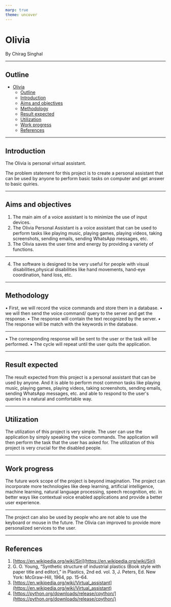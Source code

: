 ```yaml
---
marp: true
theme: uncover
---
```


# Olivia

By Chirag Singhal

---

## Outline

- [Olivia](#olivia)
  - [Outline](#outline)
  - [Introduction](#introduction)
  - [Aims and objectives](#aims-and-objectives)
  - [Methodology](#methodology)
  - [Result expected](#result-expected)
  - [Utilization](#utilization)
  - [Work progress](#work-progress)
  - [References](#references)

---

## Introduction

The Olivia is personal virtual assistant.

The problem statement for this project is to create a personal assistant that can be used by anyone to perform basic tasks on computer and get answer to basic quiries.

---

## Aims and objectives

1. The main aim of a voice assistant is to minimize the use of input devices.
2. The Olivia Personal Assistant is a voice assistant that can be used to perform tasks like playing music, playing games, playing videos, taking screenshots, sending emails, sending WhatsApp messages, etc.
3. The Olivia saves the user time and energy by providing a variety of functions.

---

4. The software is designed to be very useful for people with visual disabilities,physical disabilities like hand movements, hand-eye coordination, hand loss, etc.

---

## Methodology

• First, we will record the voice commands and store them in a database.
• we will then send the voice command/ query to the server and get the response.
• The response will contain the text recognized by the server.
• The response will be match with the keywords in the database.

---

• The corresponding response will be sent to the user or the task will be performed.
• The cycle will repeat until the user quits the application.

---

## Result expected

The result expected from this project is a personal assistant that can be used by anyone. And it is able to perform most common tasks like playing music, playing games, playing videos, taking screenshots, sending emails, sending WhatsApp messages, etc.
and able to respond to the user's queries in a natural and comfortable way.

---

## Utilization

The utilization of this project is very simple. The user can use the application by simply speaking the voice commands. The application will then perform the task that the user has asked for. The utilization of this project is very crucial for the disabled people.

---

## Work progress

The future work scope of the project is beyond imagination. The project can incorporate more technologies like deep learning, artificial intelligence, machine learning, natural language processing, speech recognition, etc. in better ways like contextual voice enabled applications and provide a better user experience.

---

The project can also be used by people who are not able to use the keyboard or mouse in the future. The Olivia can improved to provide more personalized services to the user.

---

## References

1. [https://en.wikipedia.org/wiki/Siri](https://en.wikipedia.org/wiki/Siri)
2. G. O. Young, “Synthetic structure of industrial plastics (Book style with
   paper title and editor),” in Plastics, 2nd ed. vol. 3, J. Peters, Ed. New
   York: McGraw-Hill, 1964, pp. 15–64.
3. [https://en.wikipedia.org/wiki/Virtual_assistant](https://en.wikipedia.org/wiki/Virtual_assistant)
4. [https://python.org/downloads/release/cpython/](https://python.org/downloads/release/cpython/)
